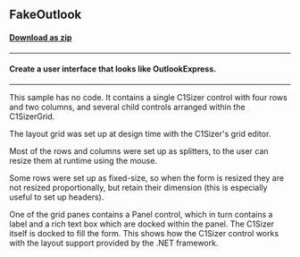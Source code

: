 ## FakeOutlook
#### [Download as zip](https://minhaskamal.github.io/DownGit/#/home?url=https://github.com/GrapeCity/ComponentOne-WinForms-Samples/tree/master/NetFramework\Sizer\CS\FakeOutlook)
____
#### Create a user interface that looks like OutlookExpress.
____
This sample has no code. It contains a single C1Sizer control with four rows and two columns, and several child controls arranged within the C1SizerGrid. 

The layout grid was set up at design time with the C1Sizer's grid editor. 

Most of the rows and columns were set up as splitters, to the user can resize them at runtime using the mouse. 

Some rows were set up as fixed-size, so when the form is resized they are not resized proportionally, but retain their dimension (this is especially useful to set up headers). 

One of the grid panes contains a Panel control, which in turn contains a label and a rich text box which are docked within the panel. The C1Sizer itself is docked to fill the form. This shows how the C1Sizer control works with the layout support provided by the .NET framework. 